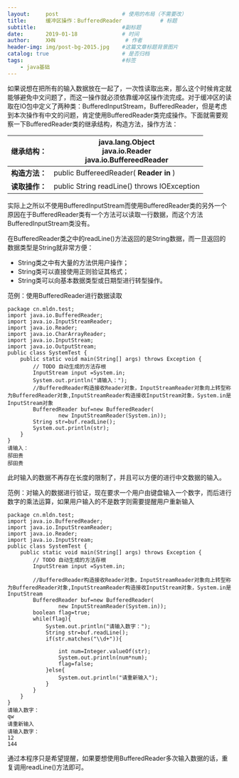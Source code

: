 ```yaml
---
layout:     post                    # 使用的布局（不需要改）
title:      缓冲区操作：BufferedReader            # 标题 
subtitle:         					#副标题   
date:       2019-01-18              # 时间
author:     XHN                      # 作者
header-img: img/post-bg-2015.jpg    #这篇文章标题背景图片
catalog: true                       # 是否归档
tags:                               #标签
    - java基础
---
```


如果说想在把所有的输入数据放在一起了，一次性读取出来，那么这个时候肯定就能够避免中文问题了，而这一操作就必须依靠缓冲区操作流完成。对于缓冲区的读取在IO包中定义了两种类：BufferedInputStream，BufferedReader，但是考虑到本次操作有中文的问题，肯定使用BufferedReader类完成操作。下面就需要观察一下BufferedReader类的继承结构，构造方法，操作方法：

| **继承结构：** | java.lang.Object<br>java.io.Reader<br>java.io.BuffereedReader |
| --- | --- |
| **构造方法：** | public BuffereedReader( **Reader in** ) |
| **读取操作：** | public String readLine() throws IOException |


实际上之所以不使用BufferedInputStream而使用BufferedReader类的另外一个原因在于BufferedReader类有一个方法可以读取一行数据，而这个方法BufferedInputStream类没有。

在BufferedReader类之中的readLine()方法返回的是String数据，而一旦返回的数据类型是String就非常方便：

- String类之中有大量的方法供用户操作；
- String类可以直接使用正则验证其格式；
- String类可以向基本数据类型或日期型进行转型操作。

范例：使用BufferedReader进行数据读取

	package cn.mldn.test;
	import java.io.BufferedReader;
	import java.io.InputStreamReader;
	import java.io.Reader;
	import java.io.CharArrayReader;
	import java.io.InputStream;
	import java.io.OutputStream;
	public class SystemTest {
		public static void main(String[] args) throws Exception {
			// TODO 自动生成的方法存根
			InputStream input =System.in;
			System.out.println("请输入：");
			//BufferedReader构造接收Reader对象，InputStreamReader对象向上转型称为BufferedReader对象,InputStreamReader构造接收InputStream对象，System.in是InputStream对象
			BufferedReader buf=new BufferedReader(
					new InputStreamReader(System.in));
			String str=buf.readLine();
			System.out.println(str);
		}
	}
	请输入：
	邸田贵
	邸田贵

此时输入的数据不再存在长度的限制了，并且可以方便的进行中文数据的输入。

范例：对输入的数据进行验证，现在要求一个用户由键盘输入一个数字，而后进行数字的乘法运算，如果用户输入的不是数字则需要提醒用户重新输入

	package cn.mldn.test;
	import java.io.BufferedReader;
	import java.io.InputStreamReader;
	import java.io.Reader;
	import java.io.InputStream;
	public class SystemTest {
		public static void main(String[] args) throws Exception {
			// TODO 自动生成的方法存根
			InputStream input =System.in;
			
			//BufferedReader构造接收Reader对象，InputStreamReader对象向上转型称为BufferedReader对象,InputStreamReader构造接收InputStream对象，System.in是InputStream
			BufferedReader buf=new BufferedReader(
					new InputStreamReader(System.in));
			boolean flag=true;
			while(flag){
				System.out.println("请输入数字：");
				String str=buf.readLine();
				if(str.matches("\\d+")){
					
					int num=Integer.valueOf(str);
					System.out.println(num*num);
					flag=false;
				}else{
					System.out.println("请重新输入");
				}
			}
		}
	}
	请输入数字：
	qw
	请重新输入
	请输入数字：
	12
	144

通过本程序只是希望提醒，如果要想使用BufferedReader多次输入数据的话，重复调用readLine()方法即可。
